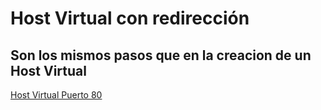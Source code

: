 # Host Virtual con redirección

## Son los mismos pasos que en la creacion de un Host Virtual

 [Host Virtual Puerto 80](https://github.com/ChenchoDev/Desarrollo_Aplicaciones_Web/blob/master/DAW/Host%20Virtuales%20Apache/01.%20Host%20Virtual%20Apache%20Puerto%2080.md
)
